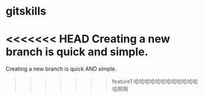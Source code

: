 # gitskills

<<<<<<< HEAD
Creating a new branch is quick and simple.
=======
Creating a new branch is quick AND simple.
>>>>>>> feature1
哈哈哈哈哈哈哈哈哈哈哈哈哈啊啊
